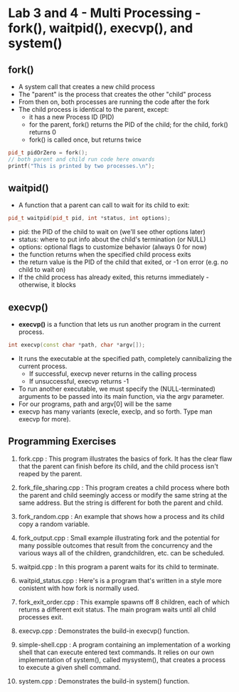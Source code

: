 # Lab 3 and 4 - Multi Processing - fork(), waitpid(), execvp(), and system()

## fork()

* A system call that creates a new child process
* The "parent" is the process that creates the other "child" process
* From then on, both processes are running the code after the fork
* The child process is identical to the parent, except:
  * it has a new Process ID (PID)
  * for the parent, fork() returns the PID of the child; for the child, fork() returns 0 
  * fork() is called once, but returns twice

```cpp
pid_t pidOrZero = fork();
// both parent and child run code here onwards
printf("This is printed by two processes.\n");
```

## waitpid()

* A function that a parent can call to wait for its child to exit:

```cpp
pid_t waitpid(pid_t pid, int *status, int options);
```

* pid: the PID of the child to wait on (we'll see other options later)
* status: where to put info about the child's termination (or NULL)
* options: optional flags to customize behavior (always 0 for now)
* the function returns when the specified child process exits
* the return value is the PID of the child that exited, or -1 on error (e.g. no child to wait on)
* If the child process has already exited, this returns immediately - otherwise, it blocks

## execvp()

* **execvp()** is a function that lets us run another program in the current process.

```cpp
int execvp(const char *path, char *argv[]);
```

* It runs the executable at the specified path, completely cannibalizing the current process.
  * If successful, execvp never returns in the calling process
  * If unsuccessful, execvp returns -1
* To run another executable, we must specify the (NULL-terminated) arguments to be passed into its main function, via the argv parameter.
* For our programs, path and argv[0] will be the same
* execvp has many variants (execle, execlp, and so forth. Type man execvp for more).

## Programming Exercises

1. fork.cpp : This program illustrates the basics of fork.  It has the clear flaw that the parent can finish before its child, and the child process isn't reaped by the parent.

2. fork_file_sharing.cpp : This program creates a child process where both the parent and child seemingly access or modify the same string at the same address. But the string is different for both the parent and child.

3. fork_random.cpp : An example that shows how a process and its child copy a random variable.

4. fork_output.cpp : Small example illustrating fork and the potential for many possible outcomes that result from the concurrency and the various ways all of the children, grandchildren, etc. can be scheduled.

5. waitpid.cpp : In this program a parent waits for its child to terminate.

6. waitpid_status.cpp : Here's is a program that's written in a style more conistent with how fork is normally used.

7. fork_exit_order.cpp : This example spawns off 8 children, each of which returns a different exit status. The main program waits until all child processes exit.

8. execvp.cpp : Demonstrates the build-in execvp() function.

9. simple-shell.cpp : A program containing an implementation of a working shell that can execute entered text commands.  It relies on our own implementation of system(), called mysystem(), that creates a process to execute a given shell command.

10. system.cpp : Demonstrates the build-in system() function.
